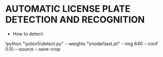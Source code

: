 # AUTOMATIC LICENSE PLATE DETECTION AND RECOGNITION
- How to detect:

!python "\yolov5\detect.py" --weights "\model\last.pt" --img 640 --conf 0.10 --source <img-path> --save-crop
